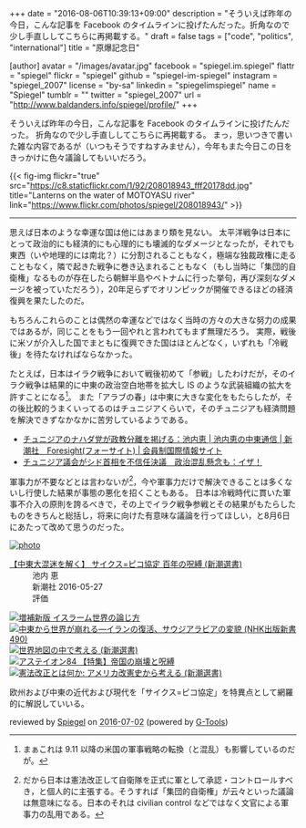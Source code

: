 +++
date = "2016-08-06T10:39:13+09:00"
description = "そういえば昨年の今日，こんな記事を Facebook のタイムラインに投げたんだった。折角なので少し手直ししてこちらに再掲載する。"
draft = false
tags = ["code", "politics", "international"]
title = "原爆記念日"

[author]
  avatar = "/images/avatar.jpg"
  facebook = "spiegel.im.spiegel"
  flattr = "spiegel"
  flickr = "spiegel"
  github = "spiegel-im-spiegel"
  instagram = "spiegel_2007"
  license = "by-sa"
  linkedin = "spiegelimspiegel"
  name = "Spiegel"
  tumblr = ""
  twitter = "spiegel_2007"
  url = "http://www.baldanders.info/spiegel/profile/"
+++

そういえば昨年の今日，こんな記事を Facebook のタイムラインに投げたんだった。
折角なので少し手直ししてこちらに再掲載する。
まっ，思いつきで書いた雑な内容であるが（いつもそうですねすみません），今年もまた今日この日をきっかけに色々議論してもいいだろう。

{{< fig-img flickr="true" src="https://c8.staticflickr.com/1/92/208018943_fff20178dd.jpg" title="Lanterns on the water of MOTOYASU river" link="https://www.flickr.com/photos/spiegel/208018943/" >}}

----

思えば日本のような幸運な国は他にはあまり類を見ない。
太平洋戦争は日本にとって政治的にも経済的にも心理的にも壊滅的なダメージとなったが，それでも東西（いや地理的には南北？）に分割されることもなく，極端な独裁政権に走ることもなく，隣で起きた戦争に巻き込まれることもなく（もし当時に「集団的自衛権」なるものが存在したら朝鮮半島やベトナムに行った挙句，再び深刻なダメージを被っていただろう），20年足らずでオリンピックが開催できるほどの経済復興を果たしたのだ。

もちろんこれらのことは偶然の幸運などではなく当時の方々の大きな努力の成果ではあるが，同じことをもう一回やれと言われてもまず無理だろう。
実際，戦後に米ソが介入した国でまともに復興できた国はほとんどなく，いずれも「冷戦後」を待たなければならなかった。

たとえば，日本はイラク戦争において戦後初めて「参戦」したわけだが，そのイラク戦争は結果的に中東の政治空白地帯を拡大し IS のような武装組織の拡大を許すことになる[^a]。
また「アラブの春」は中東に大きな変化をもたらしたが，その後比較的うまくいってるのはチュニジアくらいで，そのチュニジアも経済問題を解決できずなかなかに苦労しているようである。

[^a]: まぁこれは 9.11 以降の米国の軍事戦略の転換（と混乱）も影響しているのだが。

- [チュニジアのナハダ党が政教分離を掲げる：池内恵 | 池内恵の中東通信 | 新潮社　Foresight(フォーサイト) | 会員制国際情報サイト](http://www.fsight.jp/articles/-/41226)
- [チュニジア議会がシド首相を不信任決議　政治混乱懸念も：イザ！](http://www.iza.ne.jp/kiji/world/news/160731/wor16073111330008-n1.html)

軍事力が不要などとは言わないが[^b]，今や軍事力だけで解決できることは多くないし行使した結果が事態の悪化を招くこともある。
日本は冷戦時代に貫いた軍事不介入の原則を誇るべきで，その上でイラク戦争参戦とその結果がもたらしたものをきちんと総括し，将来に向けた有意味な議論を行ってほしい，と8月6日にあたって改めて思うのだった。

[^b]: だから日本は憲法改正して自衛隊を正式に軍として承認・コントロールすべき，と個人的に主張する。そうすれば「集団的自衛権」が云々といった議論は無意味になる。日本のそれは civilian control などではなく文官による軍事力の乱用である。

<div class="hreview" ><a class="item url" href="http://www.amazon.co.jp/exec/obidos/ASIN/4106037866/baldandersinf-22/"><img src="http://ecx.images-amazon.com/images/I/51QsC2WBr5L._SL160_.jpg" alt="photo" class="photo"  /></a><dl ><dt class="fn"><a class="item url" href="http://www.amazon.co.jp/exec/obidos/ASIN/4106037866/baldandersinf-22/">【中東大混迷を解く】 サイクス=ピコ協定 百年の呪縛 (新潮選書)</a></dt><dd>池内 恵 </dd><dd>新潮社 2016-05-27</dd><dd>評価<abbr class="rating" title="4"><img src="http://g-images.amazon.com/images/G/01/detail/stars-4-0.gif" alt="" /></abbr> </dd></dl><p class="similar"><a href="http://www.amazon.co.jp/exec/obidos/ASIN/4120048349/baldandersinf-22/" target="_top"><img src="http://images.amazon.com/images/P/4120048349.09._SCTHUMBZZZ_.jpg"  alt="増補新版 イスラーム世界の論じ方"  /></a> <a href="http://www.amazon.co.jp/exec/obidos/ASIN/4140884908/baldandersinf-22/" target="_top"><img src="http://images.amazon.com/images/P/4140884908.09._SCTHUMBZZZ_.jpg"  alt="中東から世界が崩れる―イランの復活、サウジアラビアの変貌 (NHK出版新書 490)"  /></a> <a href="http://www.amazon.co.jp/exec/obidos/ASIN/4106037890/baldandersinf-22/" target="_top"><img src="http://images.amazon.com/images/P/4106037890.09._SCTHUMBZZZ_.jpg"  alt="世界地図の中で考える (新潮選書)"  /></a> <a href="http://www.amazon.co.jp/exec/obidos/ASIN/4484162164/baldandersinf-22/" target="_top"><img src="http://images.amazon.com/images/P/4484162164.09._SCTHUMBZZZ_.jpg"  alt="アステイオン84 【特集】帝国の崩壊と呪縛"  /></a> <a href="http://www.amazon.co.jp/exec/obidos/ASIN/4106037874/baldandersinf-22/" target="_top"><img src="http://images.amazon.com/images/P/4106037874.09._SCTHUMBZZZ_.jpg"  alt="憲法改正とは何か: アメリカ改憲史から考える (新潮選書)"  /></a> </p>
<p class="description">欧州および中東の近代および現代を「サイクス=ピコ協定」を特異点として網羅的に解説していいる。</p>
<p class="gtools" >reviewed by <a href='#maker' class='reviewer'>Spiegel</a> on <abbr class="dtreviewed" title="2016-07-02">2016-07-02</abbr> (powered by <a href="http://www.goodpic.com/mt/aws/index.html" >G-Tools</a>)</p>
</div>
